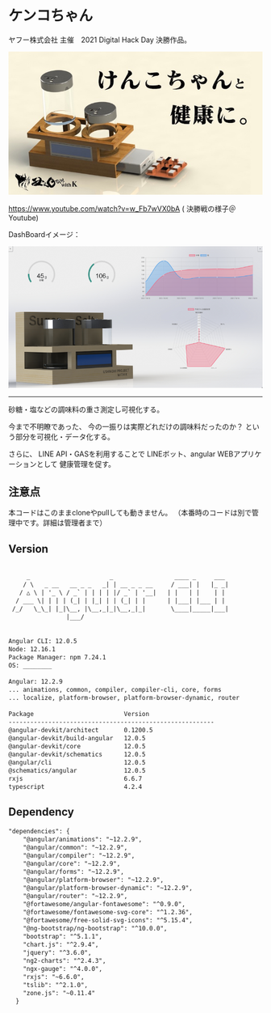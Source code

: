 # ケンコちゃん

ヤフー株式会社 主催　2021 Digital Hack Day 決勝作品。

![alt text](https://github.com/UshinohiProject/kenkoWeb/blob/main/src/assets/github/けんこちゃんサムネ.jpg)

https://www.youtube.com/watch?v=w_Fb7wVX0bA ( 決勝戦の様子＠Youtube)


DashBoardイメージ：

![alt text](https://github.com/UshinohiProject/kenkoWeb/blob/main/src/assets/github/gui_view.png)

---


砂糖・塩などの調味料の重さ測定し可視化する。

今まで不明瞭であった、
今の一振りは実際どれだけの調味料だったのか？
という部分を可視化・データ化する。

さらに、
LINE API・GASを利用することで
LINEボット、angular WEBアプリケーションとして
健康管理を促す。


## 注意点

本コードはこのままcloneやpullしても動きません。
（本番時のコードは別で管理中です。詳細は管理者まで）



## Version

```

     _                      _                 ____ _     ___
    / \   _ __   __ _ _   _| | __ _ _ __     / ___| |   |_ _|
   / △ \ | '_ \ / _` | | | | |/ _` | '__|   | |   | |    | |
  / ___ \| | | | (_| | |_| | | (_| | |      | |___| |___ | |
 /_/   \_\_| |_|\__, |\__,_|_|\__,_|_|       \____|_____|___|
                |___/


Angular CLI: 12.0.5
Node: 12.16.1
Package Manager: npm 7.24.1
OS: ________

Angular: 12.2.9
... animations, common, compiler, compiler-cli, core, forms
... localize, platform-browser, platform-browser-dynamic, router

Package                         Version
---------------------------------------------------------
@angular-devkit/architect       0.1200.5
@angular-devkit/build-angular   12.0.5
@angular-devkit/core            12.0.5
@angular-devkit/schematics      12.0.5
@angular/cli                    12.0.5
@schematics/angular             12.0.5
rxjs                            6.6.7
typescript                      4.2.4

```

## Dependency

```
"dependencies": {
    "@angular/animations": "~12.2.9",
    "@angular/common": "~12.2.9",
    "@angular/compiler": "~12.2.9",
    "@angular/core": "~12.2.9",
    "@angular/forms": "~12.2.9",
    "@angular/platform-browser": "~12.2.9",
    "@angular/platform-browser-dynamic": "~12.2.9",
    "@angular/router": "~12.2.9",
    "@fortawesome/angular-fontawesome": "^0.9.0",
    "@fortawesome/fontawesome-svg-core": "^1.2.36",
    "@fortawesome/free-solid-svg-icons": "^5.15.4",
    "@ng-bootstrap/ng-bootstrap": "^10.0.0",
    "bootstrap": "^5.1.1",
    "chart.js": "^2.9.4",
    "jquery": "^3.6.0",
    "ng2-charts": "^2.4.3",
    "ngx-gauge": "^4.0.0",
    "rxjs": "~6.6.0",
    "tslib": "^2.1.0",
    "zone.js": "~0.11.4"
  }
```


